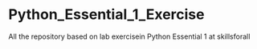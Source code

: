 # Python_Essential_1_Exercise
All the repository based on lab exercisein Python Essential 1 at skillsforall
